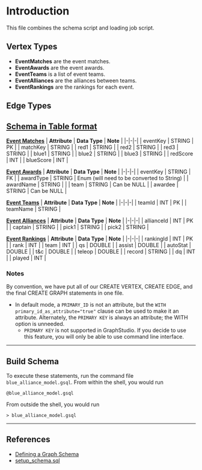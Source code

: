 # Introduction
This file combines the schema script and loading job script.

## Vertex Types
- **EventMatches** are the event matches.
- **EventAwards** are the event awards.
- **EventTeams** is a list of event teams.
- **EventAlliances** are the alliances between teams.
- **EventRankings** are the rankings for each event.

## Edge Types

## <ins> Schema in Table format </ins>

**<ins>Event Matches</ins>**
| **Attribute** | **Data Type** | **Note** |
|-|-|-|
| eventKey | STRING | PK |
| matchKey | STRING |
| red1 | STRING |
| red2 | STRING |
| red3 | STRING |
| blue1 | STRING |
| blue2 | STRING |
| blue3 | STRING |
| redScore | INT |
| blueScore | INT |

**<ins>Event Awards</ins>**
| **Attribute** | **Data Type** | **Note** |
|-|-|-|
| eventKey | STRING | FK |
| awardType | STRING | Enum (will need to be converted to String) |
| awardName | STRING |  |
| team | STRING | Can be NULL |
| awardee | STRING | Can be NULL |

**<ins>Event Teams</ins>**
| **Attribute** | **Data Type** | **Note** |
|-|-|-|
| teamId | INT | PK |
| teamName | STRING |

**<ins>Event Alliances</ins>**
| **Attribute** | **Data Type** | **Note** |
|-|-|-|
| allianceId | INT | PK |
| captain | STRING |
| pick1 | STRING |
| pick2 | STRING |

**<ins>Event Rankings</ins>**
| **Attribute** | **Data Type** | **Note** |
|-|-|-|
| rankingId | INT | PK |
| rank | INT |
| team | INT |
| qs | DOUBLE |
| assist | DOUBLE |
| autoStat | DOUBLE |
| t&c | DOUBLE |
| teleop | DOUBLE |
| record | STRING |
| dq | INT |
| played | INT |

### Notes
By convention, we have put all of our CREATE VERTEX, CREATE EDGE, and the final CREATE GRAPH statements in one file.
- In default mode, a `PRIMARY_ID` is not an attribute, but the `WITH primary_id_as_attribute="true"` clause can be used to make it an attribute.  Alternately, the `PRIMARY KEY` is always an attribute; the WITH option is unneeded.
    - `PRIMARY KEY` is not supported in GraphStudio. If you decide to use this feature, you will only be able to use command line interface.

---
## Build Schema
To execute these statements, run the command file `blue_alliance_model.gsql`.  From within the shell, you would run
```
@blue_alliance_model.gsql 
```
From outside the shell, you would run 
```
> blue_alliance_model.gsql
```
---
## References
- [Defining a Graph Schema](https://docs.tigergraph.com/dev/gsql-ref/ddl-and-loading/defining-a-graph-schema)
- [setup_schema.sql](https://raw.githubusercontent.com/tigergraph/ecosys/ldbc/ldbc_benchmark/tigergraph/gsql102/3.0/setup_schema.gsql)

